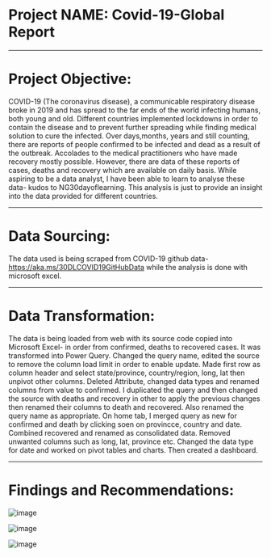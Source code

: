 # Project NAME: Covid-19-Global Report

---
# Project Objective: 
COVID-19 (The coronavirus disease), a communicable respiratory disease broke in 2019 and has spread to the far ends of the world infecting humans, both young and old. Different countries implemented lockdowns in order to contain the disease and to prevent further spreading while finding medical solution to cure the infected. Over days,months, years and still counting, there are reports of people confirmed to be infected and dead as a result of the outbreak. Accolades to the medical practitioners who have made recovery mostly possible. However, there are data of these reports of cases, deaths and recovery which are available on daily basis. While aspiring to be a data analyst, I have been able to learn to analyse these data- kudos to NG30dayoflearning. This analysis is just to provide an insight into the data provided for different countries.

---
# Data Sourcing:
The data used is being scraped from COVID-19 github data- https://aka.ms/30DLCOVID19GitHubData while the analysis is done with microsoft excel.

---
# Data Transformation:
The data is being loaded from web with its source code copied into Microsoft Excel- in order from confirmed, deaths to recovered cases. It was transformed into Power Query. Changed the query name, edited the source to remove the column load limit in order to enable update. Made first row as column header and select state/province, country/region, long, lat then unpivot other columns. Deleted Attribute, changed data types and renamed columns from value to confirmed. I duplicated the query and then changed the source with deaths and recovery in other to apply the previous changes then renamed their columns to death and recovered. Also renamed the query name as appropriate. On home tab, I merged query as new for confirmed and death by clicking soen on provincce, country and date. Combined recovered and renamed as consolidated data. Removed unwanted columns such as long, lat, province etc. Changed the data type for date and worked on pivot tables and charts. Then created a dashboard.

---
# Findings and Recommendations:

![image](https://user-images.githubusercontent.com/106287208/174332568-b778172b-ca38-428a-bbc7-7b314d45336f.png)

![image](https://user-images.githubusercontent.com/106287208/174333389-847c716f-7e04-4cf9-8bcb-6d534ba6271d.png)

![image](https://user-images.githubusercontent.com/106287208/174333576-d5f37d94-46ea-4afd-b023-a6f309c6a5d6.png)



